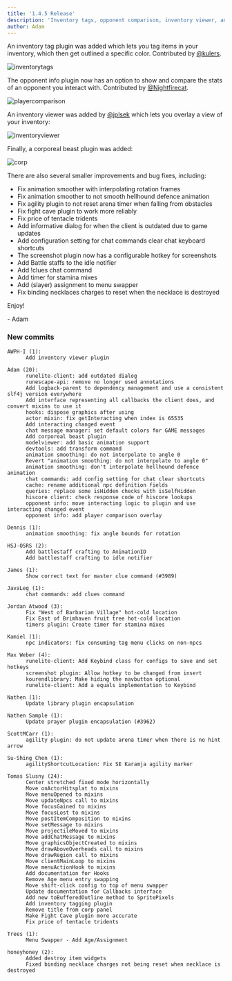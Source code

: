 ```yaml
---
title: '1.4.5 Release'
description: 'Inventory tags, opponent comparison, inventory viewer, and corporeal beast plugin'
author: Adam
---
```


An inventory tag plugin was added which lets you tag items in your inventory,
which then get outlined a specific color. Contributed by
[@kulers](https://github.com/kulershk).

![inventorytags](/img/blog/1.4.5-Release/inventorytags.png)

The opponent info plugin now has an option to show and compare the stats of an
opponent you interact with. Contributed by
[@Nightfirecat](https://github.com/nightfirecat).

![playercomparison](/img/blog/1.4.5-Release/playercomparison.png)

An inventory viewer was added by [@jplsek](https://github.com/jplsek) which lets
you overlay a view of your inventory:

![inventoryviewer](/img/blog/1.4.5-Release/inventoryviewer.png)

Finally, a corporeal beast plugin was added:

![corp](/img/blog/1.4.5-Release/corp.png)


There are also several smaller improvements and bug fixes, including:

 * Fix animation smoother with interpolating rotation frames
 * Fix animation smoother to not smooth hellhound defence animation
 * Fix agility plugin to not reset arena timer when falling from obstacles
 * Fix fight cave plugin to work more reliably
 * Fix price of tentacle tridents
 * Add informative dialog for when the client is outdated due to game updates
 * Add configuration setting for chat commands clear chat keyboard shortcuts
 * The screenshot plugin now has a configurable hotkey for screenshots
 * Add Battle staffs to the idle notifier
 * Add !clues chat command
 * Add timer for stamina mixes
 * Add (slayer) assignment to menu swapper
 * Fix binding necklaces charges to reset when the necklace is destroyed

Enjoy!

\- Adam


### New commits

```
AWPH-I (1):
      Add inventory viewer plugin

Adam (20):
      runelite-client: add outdated dialog
      runescape-api: remove no longer used annotations
      Add logback-parent to dependency management and use a consistent slf4j version everywhere
      Add interface representing all callbacks the client does, and convert mixins to use it
      hooks: dispose graphics after using
      actor mixin: fix getInteracting when index is 65535
      Add interacting changed event
      chat message manager: set default colors for GAME messages
      Add corporeal beast plugin
      modelviewer: add basic animation support
      devtools: add transform command
      animation smoothing: do not interpolate to angle 0
      Revert "animation smoothing: do not interpolate to angle 0"
      animation smoothing: don't interpolate hellhound defence animation
      chat commands: add config setting for chat clear shortcuts
      cache: rename additional npc definition fields
      queries: replace some isHidden checks with isSelfHidden
      hiscore client: check response code of hiscore lookups
      opponent info: move interacting logic to plugin and use interacting changed event
      opponent info: add player comparison overlay

Dennis (1):
      animation smoothing: fix angle bounds for rotation

HSJ-OSRS (2):
      Add battlestaff crafting to AnimationID
      Add battlestaff crafting to idle notifier

James (1):
      Show correct text for master clue command (#3989)

JavaLeg (1):
      chat commands: add clues command

Jordan Atwood (3):
      Fix "West of Barbarian Village" hot-cold location
      Fix East of Brimhaven fruit tree hot-cold location
      timers plugin: Create timer for stamina mixes

Kamiel (1):
      npc indicators: fix consuming tag menu clicks on non-npcs

Max Weber (4):
      runelite-client: Add Keybind class for configs to save and set hotkeys
      screenshot plugin: Allow hotkey to be changed from insert
      kourendlibrary: Make hiding the navbutton optional
      runelite-client: Add a equals implementation to Keybind

Nathen (1):
      Update library plugin encapsulation

Nathen Sample (1):
      Update prayer plugin encapsulation (#3962)

ScottMCarr (1):
      agility plugin: do not update arena timer when there is no hint arrow

Su-Shing Chen (1):
      agilityShortcutLocation: Fix SE Karamja agility marker

Tomas Slusny (24):
      Center stretched fixed mode horizontally
      Move onActorHitsplat to mixins
      Move menuOpened to mixins
      Move updateNpcs call to mixins
      Move focusGained to mixins
      Move focusLost to mixins
      Move postItemComposition to mixins
      Move setMessage to mixins
      Move projectileMoved to mixins
      Move addChatMessage to mixins
      Move graphicsObjectCreated to mixins
      Move drawAboveOverheads call to mixins
      Move drawRegion call to mixins
      Move clientMainLoop to mixins
      Move menuActionHook to mixins
      Add documentation for Hooks
      Remove Age menu entry swapping
      Move shift-click config to top of menu swapper
      Update documentation for Callbacks interface
      Add new toBufferedOutline method to SpritePixels
      Add inventory tagging plugin
      Remove title from corp panel
      Make Fight Cave plugin more accurate
      Fix price of tentacle tridents

Trees (1):
      Menu Swapper - Add Age/Assignment

honeyhoney (2):
      Added destroy item widgets
      Fixed binding necklace charges not being reset when necklace is destroyed
```
